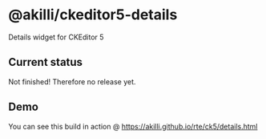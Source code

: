 # @akilli/ckeditor5-details

Details widget for CKEditor 5

## Current status

Not finished! Therefore no release yet.

## Demo

You can see this build in action @ https://akilli.github.io/rte/ck5/details.html
